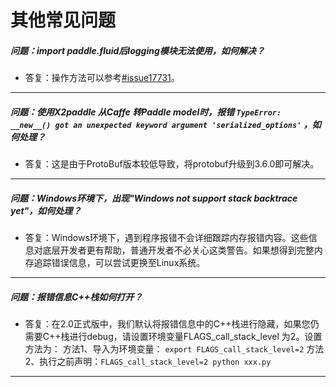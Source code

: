 # 其他常见问题


##### 问题：import paddle.fluid后logging模块无法使用，如何解决？

+ 答复：操作方法可以参考[#issue17731](https://github.com/PaddlePaddle/Paddle/issues/17731)。

----------

##### 问题：使用X2paddle 从Caffe 转Paddle model时，报错 `TypeError: __new__() got an unexpected keyword argument 'serialized_options'` ，如何处理？

+ 答复：这是由于ProtoBuf版本较低导致，将protobuf升级到3.6.0即可解决。

----------

##### 问题：Windows环境下，出现"Windows not support stack backtrace yet"，如何处理？

+ 答复：Windows环境下，遇到程序报错不会详细跟踪内存报错内容。这些信息对底层开发者更有帮助，普通开发者不必关心这类警告。如果想得到完整内存追踪错误信息，可以尝试更换至Linux系统。

----------


##### 问题：报错信息C++栈如何打开？

+ 答复：在2.0正式版中，我们默认将报错信息中的C++栈进行隐藏，如果您仍需要C++栈进行debug，请设置环境变量FLAGS_call_stack_level 为2。设置方法为：
方法1、导入为环境变量： ```export FLAGS_call_stack_level=2```
方法2、执行之前声明：```FLAGS_call_stack_level=2 python xxx.py```

----------
